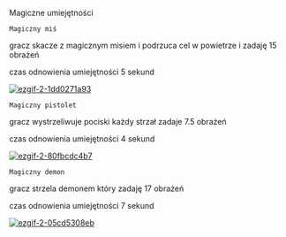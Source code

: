 Magiczne umiejętności

`Magiczny miś`

gracz skacze  z magicznym misiem i podrzuca cel w powietrze i zadaję 15 obrażeń

czas odnowienia umiejętności 5 sekund


<a href="https://imgbb.com/"><img src="https://i.ibb.co/wBtHBtL/ezgif-2-1dd0271a93.gif" alt="ezgif-2-1dd0271a93" border="0"></a>


`Magiczny pistolet`

gracz wystrzeliwuje pociski każdy strzał zadaje 7.5 obrażeń

czas odnowienia umiejętności 4 sekund


<a href="https://imgbb.com/"><img src="https://i.ibb.co/FzYX9wt/ezgif-2-80fbcdc4b7.gif" alt="ezgif-2-80fbcdc4b7" border="0"></a>


`Magiczny demon`

gracz strzela demonem który zadaję 17 obrażeń

czas odnowienia umiejętności 7 sekund


<a href="https://imgbb.com/"><img src="https://i.ibb.co/0rj3Y4Z/ezgif-2-05cd5308eb.gif" alt="ezgif-2-05cd5308eb" border="0"></a>

